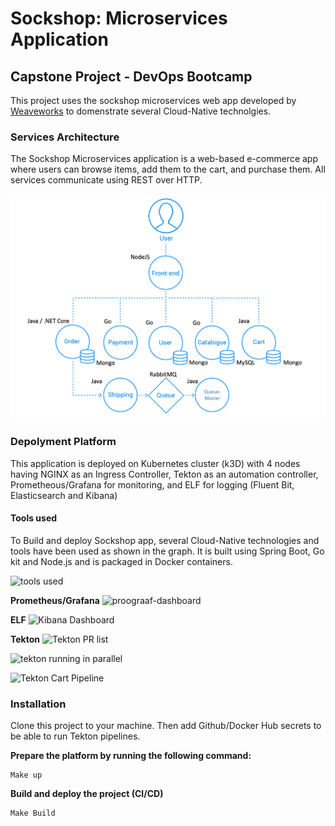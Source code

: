 # Sockshop: Microservices Application
## Capstone Project - DevOps Bootcamp 
This project uses the sockshop microservices web app developed by [Weaveworks](https://www.weave.works/) to domenstrate several Cloud-Native technolgies. 



### Services Architecture 
The Sockshop Microservices application is a web-based e-commerce app where users can browse items, add them to the cart, and purchase them. All services communicate using REST over HTTP. 

![Services Architectire](https://github.com/microservices-demo/microservices-demo.github.io/blob/HEAD/assets/Architecture.png?raw=true  "Weaveworks Sockshop Architecture")

### Depolyment Platform 
This application is deployed on Kubernetes cluster (k3D)  with 4 nodes having NGINX as an Ingress Controller, Tekton as an automation controller, Prometheous/Grafana for monitoring, and ELF for logging (Fluent Bit, Elasticsearch and Kibana)


#### Tools used
To Build and deploy Sockshop app, several Cloud-Native technologies and tools have been used as shown in the graph. It is built using Spring Boot, Go kit and Node.js and is packaged in Docker containers. 

![tools used](https://user-images.githubusercontent.com/63632708/97748824-22565d00-1aff-11eb-9bfb-42f94151fc8c.png)



**Prometheus/Grafana**
![proograaf-dashboard](https://user-images.githubusercontent.com/63632708/97748916-474ad000-1aff-11eb-9317-a954534927d5.png)



**ELF** 
![Kibana Dashboard](https://user-images.githubusercontent.com/63632708/97749584-5b430180-1b00-11eb-9093-1c224fd45f0d.png)



**Tekton**
![Tekton PR list](https://user-images.githubusercontent.com/63632708/97749802-bbd23e80-1b00-11eb-92b5-fb66db3e0a15.png)

![tekton running in parallel](https://user-images.githubusercontent.com/63632708/97755365-1623cd00-1b0a-11eb-992b-ae54c3b0ea44.png)


![Tekton Cart Pipeline](https://user-images.githubusercontent.com/63632708/97749814-c096f280-1b00-11eb-9b8d-ee0fd0d2bc2a.png)





### Installation
Clone this project to your machine. Then add Github/Docker Hub secrets to be able to run Tekton pipelines. 

**Prepare the platform by running the following command:**

	Make up 

**Build and deploy the project (CI/CD)**

	Make Build 


	


